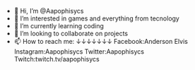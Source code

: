 - 👋 Hi, I’m @Aapophisycs
- 👀 I’m interested in games and everything from tecnology
- 🌱 I’m currently learning coding
- 💞️ I’m looking to collaborate on projects
- 📫 How to reach me: ↓↓↓↓↓↓↓
      Facebook:Anderson Elvis
      Instagram:Aapophisycs
      Twitter:Aapophisycs
      Twitch:twitch.tv/aapophisycs
